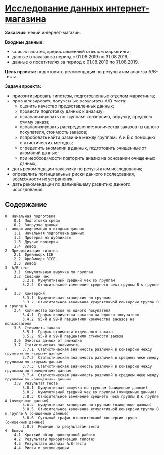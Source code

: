 # [Исследование данных интернет-магазина](https://github.com/Nanobelka/Yandex_Praktikum/blob/main/online_shop/online_shop.ipynb)

**Заказчик:** некий интернет-магазин.

**Входные данные:**
- список гипотез, предоставленный отделом маркетинга;
- данные о заказах за период с 01.08.2019 по 31.08.2019;
- данные о посетителях за период с 01.08.2019 по 31.08.2019.

**Цель проекта:** подготовить рекомендации по результатам анализа А/В-теста.

**Задачи проекта:**

- приоритизировать гипотезы, подготовленные отделом маркетинга;
- проанализировать полученные результаты А/В-теста:
    - оценить качество предоставленных данных;
    - провести подготовку данных к анализу;
    - проанализировать по группам: конверсию, выручку, среднюю сумму заказа;
    - проанализировать распределение: количества заказов на одного покупателя, стоимость заказов;
    - попробовать найти различие между группами А и В с помощью статистических методов;
    - определить аномалии в данных, подготовить очищенные от аномалий данные;
    - при необходимости повторить анализ на основании очищенных данных;
- дать рекомендации заказчику по результатам исследования;
- определить потенциальные риски данного исследования, возможности их устранения;  
- дать рекомендации по дальнейшему развитию данного исследования.

## Содержание

    0  Начальная подготовка
        0.1  Подготовка среды
        0.2  Загрузка данных
    1  Общая информация о входных данных
        1.1  Начальная подготовка данных
        1.2  Проверка на дубликаты
        1.3  Другие проверки
        1.4  Вывод
    2  Приоритизация гипотез
        2.1  Фреймворк ICE
        2.2  Фреймворк RICE
        2.3  Вывод
    3  A/B-тест
        3.1  Кумулятивная выручка по группам
        3.2  Средний чек
            3.2.1  Кумулятивный средний чек по группам
            3.2.2  Относительное изменение среднего чека группы B к группе A
        3.3  Конверсия
            3.3.1  Кумулятивная конверсия по группам
            3.3.2  Относительное изменение кумулятивной конверсии группы B к группе A
        3.4  Количество заказов на одного покупателя
            3.4.1  График количества заказов на одного покупателя
            3.4.2  95-й и 99-й перцентили количества заказов на пользователя
        3.5  Стоимость заказа
            3.5.1  График стоимости отдельного заказа
            3.5.2  95-й и 99-й перцентили стоимости заказа
        3.6  Очистка данных от аномалий
        3.7  Статистическая значимость
            3.7.1  Статистическая значимость различий в конверсии между группами по «сырым» данным
            3.7.2  Статистическая значимость различий в среднем чеке между группами по «сырым» данным
            3.7.3  Статистическая значимость различий в конверсии между группами по «очищенным» данным
            3.7.4  Статистическая значимость различий в среднем чеке между группами по «очищенным» данным
        3.8  Результат теста
            3.8.1  Кумулятивная выручка по группам (очищенные данные)
            3.8.2  Кумулятивный средний чек по группам (очищенные данные)
            3.8.3  Относительное изменение среднего чека группы B к группе A (очищенные данные)
            3.8.4  Кумулятивная конверсия по группам (очищенные данные)
            3.8.5  Относительное изменение кумулятивной конверсии группы B к группе A (очищенные данные)
            3.8.6  Суточный график относительной конверсии групп (очищенные данные)
            3.8.7  Решение по результатам теста
    4  Вывод
        4.1  Краткий обзор проведенной работы
        4.2  Результаты приоритизации гипотез
        4.3  Результаты анализа А/В-теста
        4.4  Риски и рекомендации
